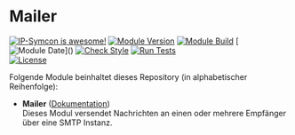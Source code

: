 # Mailer

[![IP-Symcon is awesome!](https://img.shields.io/badge/IP--Symcon-6.1-blue.svg)](https://www.symcon.de)
[![Module Version](https://img.shields.io/badge/Module_Version-8.0-blue.svg)]()
[![Module Build](https://img.shields.io/badge/Module_Build-1-blue.svg)]()
[![Module Date](https://img.shields.io/badge/Module_Date-20230627_(27.06.2023)-blue.svg)]()  
[![Check Style](https://github.com/ubittner/Mailer/workflows/Check%20Style/badge.svg)](https://github.com/ubittner/Mailer/actions)
[![Run Tests](https://github.com/ubittner/Mailer/workflows/Run%20Tests/badge.svg)](https://github.com/ubittner/Mailer/actions)  
[![License](https://img.shields.io/badge/License-CC%20BY--NC--SA%204.0-green.svg)](https://creativecommons.org/licenses/by-nc-sa/4.0/)

Folgende Module beinhaltet dieses Repository (in alphabetischer Reihenfolge):

- __Mailer__ ([Dokumentation](Mailer))  
  Dieses Modul versendet Nachrichten an einen oder mehrere Empfänger über eine SMTP Instanz.